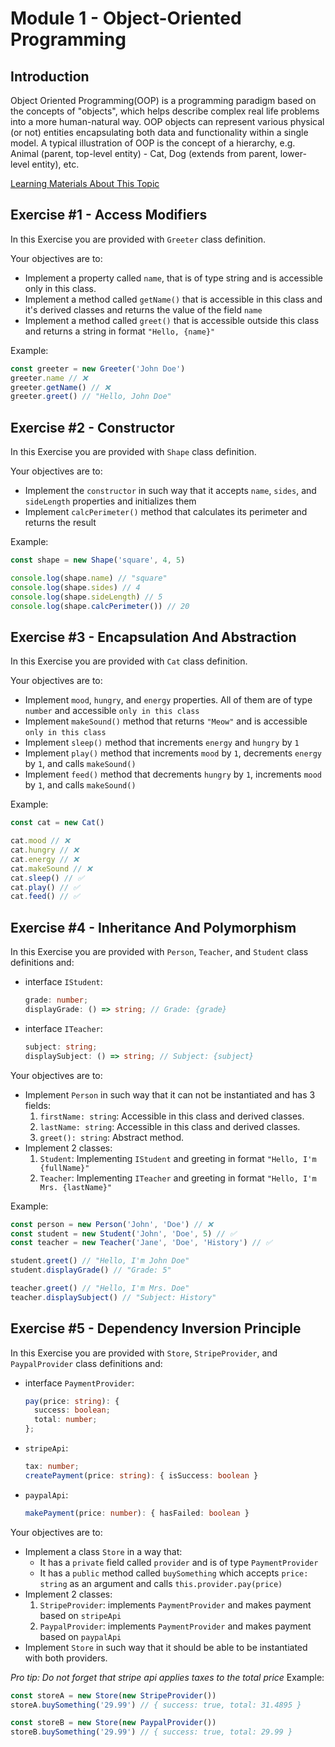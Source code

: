 # Module 1 - Object-Oriented Programming

## Introduction

Object Oriented Programming(OOP) is a programming paradigm based on the concepts of "objects", which helps describe complex real life problems into a more human-natural way. OOP objects can represent various physical (or not) entities encapsulating both data and functionality within a single model. A typical illustration of OOP is the concept of a hierarchy, e.g. Animal (parent, top-level entity) - Cat, Dog (extends from parent, lower-level entity), etc.

[Learning Materials About This Topic](https://www.notion.so/mkit/Object-Oriented-Programming-OOP-1d516d7c57764e02b31d0eaa719b1bf2)

## Exercise #1 - Access Modifiers

In this Exercise you are provided with `Greeter` class definition.

Your objectives are to:

- Implement a property called `name`, that is of type string and is accessible only in this class.
- Implement a method called `getName()` that is accessible in this class and it's derived classes and returns the value of the field `name`
- Implement a method called `greet()` that is accessible outside this class and returns a string in format `"Hello, {name}"`

Example:

```typescript
const greeter = new Greeter('John Doe')
greeter.name // ❌
greeter.getName() // ❌
greeter.greet() // "Hello, John Doe"
```

## Exercise #2 - Constructor

 In this Exercise you are provided with `Shape` class definition.

Your objectives are to:

- Implement the `constructor` in such way that it accepts `name`, `sides`, and `sideLength` properties and initializes them
- Implement `calcPerimeter()` method that calculates its perimeter and returns the result

Example:

```typescript
const shape = new Shape('square', 4, 5)

console.log(shape.name) // "square"
console.log(shape.sides) // 4
console.log(shape.sideLength) // 5
console.log(shape.calcPerimeter()) // 20
```

## Exercise #3 - Encapsulation And Abstraction

In this Exercise you are provided with `Cat` class definition.

Your objectives are to:

- Implement `mood`, `hungry`, and `energy` properties. All of them are of type `number` and accessible `only in this class`
- Implement `makeSound()` method that returns `"Meow"` and is accessible `only in this class`
- Implement `sleep()` method that increments `energy` and `hungry` by `1`
- Implement `play()` method that increments `mood` by `1`, decrements `energy` by `1`, and  calls `makeSound()`
- Implement `feed()` method that decrements `hungry` by `1`, increments `mood` by `1`, and calls `makeSound()`

Example:

```typescript
const cat = new Cat()

cat.mood // ❌
cat.hungry // ❌
cat.energy // ❌
cat.makeSound // ❌
cat.sleep() // ✅
cat.play() // ✅
cat.feed() // ✅
```

## Exercise #4 - Inheritance And Polymorphism

In this Exercise you are provided with `Person`, `Teacher`, and `Student` class definitions and:

- interface `IStudent`:

  ```typescript
  grade: number;
  displayGrade: () => string; // Grade: {grade}
  ```

- interface `ITeacher`:

  ```typescript
  subject: string;
  displaySubject: () => string; // Subject: {subject}
  ```

 Your objectives are to:

- Implement `Person` in such way that it can not be instantiated and has 3 fields:
    1. `firstName: string`: Accessible in this class and derived classes.
    2. `lastName: string`: Accessible in this class and derived classes.
    3. `greet(): string`: Abstract method.
- Implement 2 classes:
    1. `Student`: Implementing `IStudent` and greeting in format `"Hello, I'm {fullName}"`
    2. `Teacher`: Implementing `ITeacher` and greeting in format `"Hello, I'm Mrs. {lastName}"`

Example:

```typescript
const person = new Person('John', 'Doe') // ❌
const student = new Student('John', 'Doe', 5) // ✅ 
const teacher = new Teacher('Jane', 'Doe', 'History') // ✅

student.greet() // "Hello, I'm John Doe"
student.displayGrade() // "Grade: 5"

teacher.greet() // "Hello, I'm Mrs. Doe"
teacher.displaySubject() // "Subject: History"

```

## Exercise #5 - Dependency Inversion Principle

In this Exercise you are provided with `Store`, `StripeProvider`, and `PaypalProvider` class definitions and:

- interface `PaymentProvider`:

  ```typescript
  pay(price: string): {
    success: boolean;
    total: number;
  };
  ```

- `stripeApi`:

  ```typescript
  tax: number;
  createPayment(price: string): { isSuccess: boolean }
  ```

- `paypalApi`:

    ```typescript
    makePayment(price: number): { hasFailed: boolean }
    ```

Your objectives are to:

- Implement a class `Store` in a way that:
  - It has a `private` field called `provider` and is of type `PaymentProvider`
  - It has a `public` method called `buySomething` which accepts `price: string` as an argument and calls `this.provider.pay(price)`
- Implement 2 classes:
  1. `StripeProvider`: implements `PaymentProvider` and makes payment based on `stripeApi`
  2. `PaypalProvider`: implements `PaymentProvider` and makes payment based on `paypalApi`
- Implement `Store` in such way that it should be able to be instantiated with both providers.

_Pro tip: Do not forget that stripe api applies taxes to the total price_
Example:

```typescript
const storeA = new Store(new StripeProvider())
storeA.buySomething('29.99') // { success: true, total: 31.4895 }

const storeB = new Store(new PaypalProvider())
storeB.buySomething('29.99') // { success: true, total: 29.99 }

```
